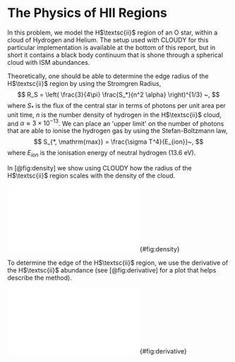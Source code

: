 The Physics of HII Regions
=======================================

In this problem, we model the H$\textsc{ii}$ region of an O star, within a
cloud of Hydrogen and Helium. The setup used with CLOUDY for this particular
implementation is available at the bottom of this report, but in short it
contains a black body continuum that is shone through a spherical cloud with
ISM abundances.

Theoretically, one should be able to determine the edge radius of the
H$\textsc{ii}$ region by using the Stromgren Radius, $$ R_S = \left(
\frac{3}{4\pi} \frac{S_*}{n^2 \alpha} \right)^{1/3} ~, $$ where $S_*$ is the
flux of the central star in terms of photons per unit area per unit time, $n$
is the number density of hydrogen in the H$\textsc{ii}$ cloud, and $\alpha
\approx 3\times 10^{-13}$. We can place an 'upper limit' on the number of
photons that are able to ionise the hydrogen gas by using the Stefan-Boltzmann
law, $$ S_{*, \mathrm{max}} = \frac{\sigma T^4}{E_{ion}}~, $$ where $E_{ion}$
is the ionisation energy of neutral hydrogen (13.6 eV).

In [@fig:density] we show using CLOUDY how the radius of the H$\textsc{ii}$
region scales with the density of the cloud.

![The hydrogen, H$\textsc{i}$, and H$\textsc{ii}$ densities are shown by the
blue, orange, and green lines respectively. Note that the different panels
correspond to varying initial hydrogen density. It is assumed that the cloud is
equally dense throughout. The final panel shows how the radius of the edge of
the H$\textsc{ii}$ and He$\textsc{ii}$ regions changes with cloud
density.](../analysis/density.pdf){#fig:density}

To determine the edge of the H$\textsc{ii}$ region, we use the derivative of
the H$\textsc{ii}$ abundance (see [@fig:derivative] for a plot that helps
describe the method).

![First derivatives of the H$\textsc{ii}$ abundance with respect to depth into
cloud. The different lines correspond to different black body temperatures for
the central star, at a fixed density of $n_H = 1\times 10^3$. It is clear from
[@fig:density] that there is a turning point in the H$\textsc{ii}$ abundance at
what appears to be the 'edge' of the cloud. By using the minima of this
derivative we can find the edge
programmatically.](../analysis/differential.pdf){#fig:derivative}

